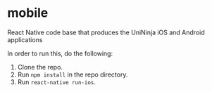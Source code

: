 # mobile
React Native code base that produces the UniNinja iOS and Android applications

In order to run this, do the following:
1. Clone the repo.
2. Run `npm install` in the repo directory.
3. Run `react-native run-ios`.
